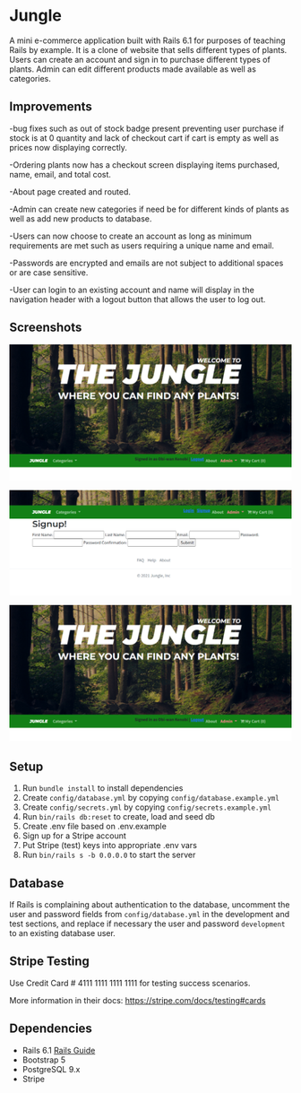 # Jungle

A mini e-commerce application built with Rails 6.1 for purposes of teaching Rails by example. It is a clone of website that sells different types of plants. Users can create an account and sign in to purchase different types of plants. Admin can edit different products made available as well as categories. 

## Improvements

-bug fixes such as out of stock badge present preventing user purchase if stock is at 0 quantity and lack of checkout cart if cart is empty as well as prices now displaying correctly.

-Ordering plants now has a checkout screen displaying items purchased, name, email, and total cost. 

-About page created and routed. 

-Admin can create new categories if need be for different kinds of plants as well as add new products to database.

-Users can now choose to create an account as long as minimum requirements are met such as users requiring a unique name and email. 

-Passwords are encrypted and emails are not subject to additional spaces or are case sensitive. 

-User can login to an existing account and name will display in the navigation header with a logout button that allows the user to log out. 

## Screenshots

!["mian page logged in"](https://github.com/Tbrowwnnn/jungle-rails/blob/master/pics/signed-in.PNG)

!["signup page"](https://github.com/Tbrowwnnn/jungle-rails/blob/master/pics/Signup.PNG)

!["admin add categories"](https://github.com/Tbrowwnnn/jungle-rails/blob/master/pics/signed-in.PNG)


## Setup

1. Run `bundle install` to install dependencies
2. Create `config/database.yml` by copying `config/database.example.yml`
3. Create `config/secrets.yml` by copying `config/secrets.example.yml`
4. Run `bin/rails db:reset` to create, load and seed db
5. Create .env file based on .env.example
6. Sign up for a Stripe account
7. Put Stripe (test) keys into appropriate .env vars
8. Run `bin/rails s -b 0.0.0.0` to start the server

## Database

If Rails is complaining about authentication to the database, uncomment the user and password fields from `config/database.yml` in the development and test sections, and replace if necessary the user and password `development` to an existing database user.

## Stripe Testing

Use Credit Card # 4111 1111 1111 1111 for testing success scenarios.

More information in their docs: <https://stripe.com/docs/testing#cards>

## Dependencies

- Rails 6.1 [Rails Guide](http://guides.rubyonrails.org/v6.1/)
- Bootstrap 5
- PostgreSQL 9.x
- Stripe


